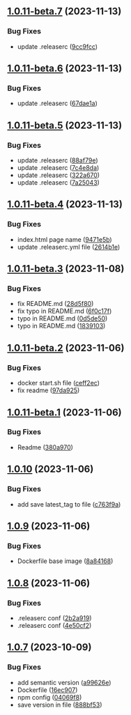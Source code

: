 ## [1.0.11-beta.7](https://github.com/subzero-team/demo-app/compare/v1.0.11-beta.6...v1.0.11-beta.7) (2023-11-13)


### Bug Fixes

* update .releaserc ([9cc9fcc](https://github.com/subzero-team/demo-app/commit/9cc9fcc209ece9e895a51ab2b89998dcdd72d83f))

## [1.0.11-beta.6](https://github.com/subzero-team/demo-app/compare/v1.0.11-beta.5...v1.0.11-beta.6) (2023-11-13)


### Bug Fixes

* update .releaserc ([67dae1a](https://github.com/subzero-team/demo-app/commit/67dae1a88c6bde4ef7e62af9f6cf509f12bb86ea))

## [1.0.11-beta.5](https://github.com/subzero-team/demo-app/compare/v1.0.11-beta.4...v1.0.11-beta.5) (2023-11-13)


### Bug Fixes

* update .releaserc ([88af79e](https://github.com/subzero-team/demo-app/commit/88af79ef572e4ec10c63e9792531c2436035f048))
* update .releaserc ([7c4e8da](https://github.com/subzero-team/demo-app/commit/7c4e8da64522fe51547a5d001154b98ba2d431d4))
* update .releaserc ([322a670](https://github.com/subzero-team/demo-app/commit/322a6708c89ead429fd738cd96a4299f6b4a3228))
* update .releaserc ([7a25043](https://github.com/subzero-team/demo-app/commit/7a25043bf8a016046e9b7d1d73cfa4b44e59f46c))

## [1.0.11-beta.4](https://github.com/subzero-team/demo-app/compare/v1.0.11-beta.3...v1.0.11-beta.4) (2023-11-13)


### Bug Fixes

* index.html page name ([9471e5b](https://github.com/subzero-team/demo-app/commit/9471e5be58a4299b7de7d5ead6b1996661f295ec))
* update .releaserc.yml file ([2614b1e](https://github.com/subzero-team/demo-app/commit/2614b1e23d9229fefdb1fb0c53ee330554553885))

## [1.0.11-beta.3](https://github.com/subzero-team/demo-app/compare/v1.0.11-beta.2...v1.0.11-beta.3) (2023-11-08)


### Bug Fixes

* fix README.md ([28d5f80](https://github.com/subzero-team/demo-app/commit/28d5f804b7091b0f3f504ea34206cab73f7312aa))
* fix typo in README.md ([6f0c17f](https://github.com/subzero-team/demo-app/commit/6f0c17fda9269b530090dd18fea21d0bb5a1f396))
* typo in README.md ([0d5de50](https://github.com/subzero-team/demo-app/commit/0d5de50d53d68a7488af90bcc755afb224512845))
* typo in README.md ([1839103](https://github.com/subzero-team/demo-app/commit/1839103656b15d7133c00c87591233100718c129))

## [1.0.11-beta.2](https://github.com/subzero-team/demo-app/compare/v1.0.11-beta.1...v1.0.11-beta.2) (2023-11-06)


### Bug Fixes

* docker start.sh file ([ceff2ec](https://github.com/subzero-team/demo-app/commit/ceff2ecc028cf01319760dc286709f24b0c18014))
* fix readme ([97da925](https://github.com/subzero-team/demo-app/commit/97da925d9615791d0bd3744972ea6f9ae9e6e153))

## [1.0.11-beta.1](https://github.com/subzero-team/demo-app/compare/v1.0.10...v1.0.11-beta.1) (2023-11-06)


### Bug Fixes

* Readme ([380a970](https://github.com/subzero-team/demo-app/commit/380a97012e28bbc8ed924e25e2338c8eaaf68ef1))

## [1.0.10](https://github.com/subzero-team/demo-app/compare/v1.0.9...v1.0.10) (2023-11-06)


### Bug Fixes

* add save latest_tag to file ([c763f9a](https://github.com/subzero-team/demo-app/commit/c763f9abcadd3b812c4058550dc7e70608ae11a9))

## [1.0.9](https://github.com/subzero-team/demo-app/compare/v1.0.8...v1.0.9) (2023-11-06)


### Bug Fixes

* Dockerfile base image ([8a84168](https://github.com/subzero-team/demo-app/commit/8a841684177492b9abb66f9b6bf9e704f9e1123d))

## [1.0.8](https://github.com/subzero-team/demo-app/compare/v1.0.7...v1.0.8) (2023-11-06)


### Bug Fixes

* .releaserc conf ([2b2a919](https://github.com/subzero-team/demo-app/commit/2b2a919558f747507908e4b095f06c04af633f21))
* .releaserc conf ([4e50cf2](https://github.com/subzero-team/demo-app/commit/4e50cf2eaa60be7059d7ef5882e30a4d515c273f))

## [1.0.7](https://github.com/corollo/demo-app/compare/v1.0.6...v1.0.7) (2023-10-09)


### Bug Fixes

* add semantic version ([a99626e](https://github.com/corollo/demo-app/commit/a99626e44e096c312acd8a6fb2535d3b4c5fbcdf))
* Dockerfile ([16ec907](https://github.com/corollo/demo-app/commit/16ec907bddec74da73e4f2ca1dd1ed049011caa4))
* npm config ([04069f8](https://github.com/corollo/demo-app/commit/04069f8f7c914cdc8f521ce6027adbf58942b029))
* save version in file ([888bf53](https://github.com/corollo/demo-app/commit/888bf534715a7484065916983658cfa0e4048a67))
